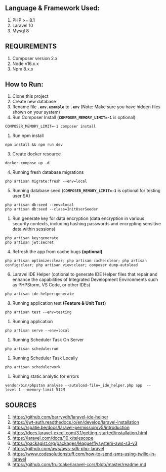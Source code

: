 ## Language & Framework Used:
1. PHP >= 8.1
1. Laravel 10
2. Mysql 8

## REQUIREMENTS
1. Composer version 2.x
1. Node v16.x.x 
2. Npm 8.x.x 

## How to Run:
1. Clone this project
1. Create new database 
1. Rename file **`.env.example`** to **`.env`** (Note: Make sure you have hidden files shown on your system) 
1. Run Composer Install (**`COMPOSER_MEMORY_LIMIT=-1`** is optional)
```
COMPOSER_MEMORY_LIMIT=-1 composer install
```
1. Run npm install 
```
npm install && npm run dev
```
3. Create docker resource
```
docker-compose up -d
```
4. Running fresh database migrations
```
php artisan migrate:fresh --env=local
```
5. Running database seed (**`COMPOSER_MEMORY_LIMIT=-1`** is optional for testing user SA)
```
php artisan db:seed --env=local
php artisan db:seed --class=InitUserSeeder 
```
1. Run generate key for data encryption (data encryption in various security contexts, including hashing passwords and encrypting sensitive data within sessions)
```
php artisan key:generate
php artisan jwt:secret 
```
4. Refresh the app from cache bugs **(optional)**
```
php artisan optimize:clear; php artisan cache:clear; php artisan config:clear; php artisan view:clear; composer dump-autoload 
```
6. Laravel IDE Helper (optional to generate IDE Helper files that repair and enhance the capabilities of Integrated Development Environments such as PHPStorm, VS Code, or other IDEs)
```
php artisan ide-helper:generate 
```
8. Running application test **(Feature & Unit Test)**
```
php artisan test --env=testing
```
1. Running application
```
php artisan serve --env=local
```
1. Running Scheduler Task On Server
```
php artisan schedule:run
```
1. Running Scheduler Task Locally
```
php artisan schedule:work
```
1.  Running static analytic for errors
```
vendor/bin/phpstan analyse --autoload-file=_ide_helper.php app  --level 1 --memory-limit 512M
```

## SOURCES

1. https://github.com/barryvdh/laravel-ide-helper 
2. https://jwt-auth.readthedocs.io/en/develop/laravel-installation 
3. https://spatie.be/docs/laravel-permission/v5/introduction 
4. https://docs.laravel-excel.com/3.1/getting-started/installation.html 
5. https://laravel.com/docs/10.x/telescope 
6. https://packagist.org/packages/league/flysystem-aws-s3-v3 
7. https://github.com/aws/aws-sdk-php-laravel 
8. https://www.codesolutionstuff.com/how-to-send-sms-using-twilio-in-laravel 
9.  https://github.com/fruitcake/laravel-cors/blob/master/readme.md

